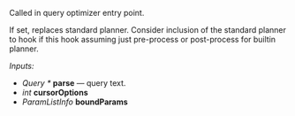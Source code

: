 Called in query optimizer entry point.

If set, replaces standard planner. Consider inclusion of the standard planner to hook 
if this hook assuming just pre-process or post-process for builtin planner.

*Inputs:*

* <i>Query *</i> <b>parse</b> — query text.
* <i>int</i> <b>cursorOptions</b>
* <i>ParamListInfo</i> <b>boundParams</b>
